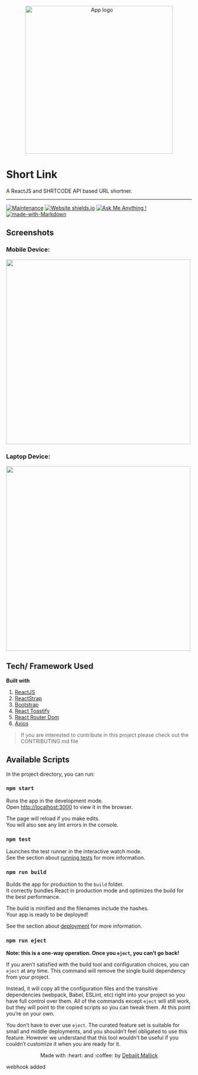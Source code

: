 <p align="center">
  <img style="border-width: 0" width="400" height="400" src="./src/assets/logo.png" alt=" App logo">
</p>

# Short Link

A ReactJS and SHRTCODE API based URL shortner.

---

[![Maintenance](https://img.shields.io/badge/Maintained%3F-yes-green.svg)](https://github.com/debajit13/short-link/graphs/commit-activity) [![Website shields.io](https://img.shields.io/website-up-down-green-red/http/shields.io.svg)](https://short-link-app.netlify.app/) [![Ask Me Anything !](https://img.shields.io/badge/Ask%20me-anything-1abc9c.svg)](https://github.com/debajit13/short-link/discussions) [![made-with-Markdown](https://img.shields.io/badge/Made%20with-Markdown-1f425f.svg)](http://commonmark.org)

## Screenshots

### Mobile Device:

<img src="./src/assets/screenshots/screenshot_mobile.png" height='500px'>

### Laptop Device:

<img src="./src/assets/screenshots/screenshot_laptop.png" height='500px'>

## Tech/ Framework Used

**Built with**

1. [ReactJS](https://reactjs.org/)
2. [ReactStrap](https://reactstrap.github.io/)
3. [Bootstrap](https://getbootstrap.com/docs/5.2/getting-started/introduction/)
4. [React Toastify](https://www.npmjs.com/package/react-toastify)
5. [React Router Dom](https://reactrouter.com/en/main)
6. [Axios](https://www.npmjs.com/package/axios)

> If you are interested to contribute in this project please check out the CONTRIBUTING.md file

## Available Scripts

In the project directory, you can run:

### `npm start`

Runs the app in the development mode.\
Open [http://localhost:3000](http://localhost:3000) to view it in the browser.

The page will reload if you make edits.\
You will also see any lint errors in the console.

### `npm test`

Launches the test runner in the interactive watch mode.\
See the section about [running tests](https://facebook.github.io/create-react-app/docs/running-tests) for more information.

### `npm run build`

Builds the app for production to the `build` folder.\
It correctly bundles React in production mode and optimizes the build for the best performance.

The build is minified and the filenames include the hashes.\
Your app is ready to be deployed!

See the section about [deployment](https://facebook.github.io/create-react-app/docs/deployment) for more information.

### `npm run eject`

**Note: this is a one-way operation. Once you `eject`, you can’t go back!**

If you aren’t satisfied with the build tool and configuration choices, you can `eject` at any time. This command will remove the single build dependency from your project.

Instead, it will copy all the configuration files and the transitive dependencies (webpack, Babel, ESLint, etc) right into your project so you have full control over them. All of the commands except `eject` will still work, but they will point to the copied scripts so you can tweak them. At this point you’re on your own.

You don’t have to ever use `eject`. The curated feature set is suitable for small and middle deployments, and you shouldn’t feel obligated to use this feature. However we understand that this tool wouldn’t be useful if you couldn’t customize it when you are ready for it.

<p align="center">Made with :heart: and :coffee: by <a href="https://www.linkedin.com/in/debajit-mallick/">Debajit Mallick</a></p>

webhook added

